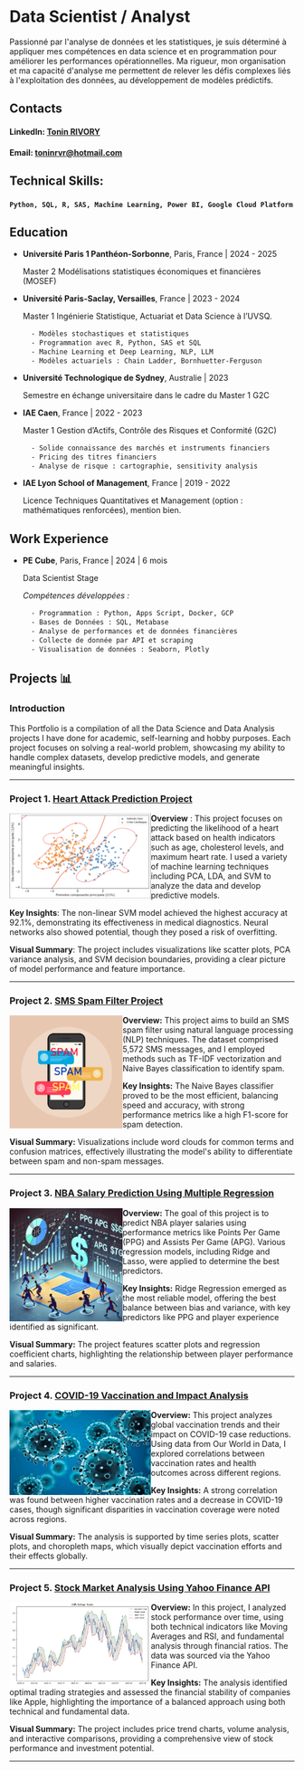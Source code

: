 # Data Scientist / Analyst 

Passionné par l'analyse de données et les statistiques, je suis déterminé à appliquer mes compétences en data science et en programmation pour améliorer les performances opérationnelles. Ma rigueur, mon organisation et ma capacité d'analyse me permettent de relever les défis complexes liés à l'exploitation des données, au développement de modèles prédictifs. 

## Contacts 
#### LinkedIn: [Tonin RIVORY](https://www.linkedin.com/in/tonin-rivory-1207b5172/)
#### Email: toninrvr@hotmail.com

## Technical Skills: 
#### `Python, SQL, R, SAS, Machine Learning, Power BI, Google Cloud Platform`

## Education
- **Université Paris 1 Panthéon-Sorbonne**, Paris, France | 2024 - 2025

    Master 2 Modélisations statistiques économiques et financières (MOSEF)
- **Université Paris-Saclay, Versailles**, France | 2023 - 2024

    Master 1 Ingénierie Statistique, Actuariat et Data Science à l’UVSQ.
  
        - Modèles stochastiques et statistiques
        - Programmation avec R, Python, SAS et SQL
        - Machine Learning et Deep Learning, NLP, LLM
        - Modèles actuariels : Chain Ladder, Bornhuetter-Ferguson

- **Université Technologique de Sydney**, Australie | 2023

    Semestre en échange universitaire dans le cadre du Master 1 G2C
- **IAE Caen**, France | 2022 - 2023

    Master 1 Gestion d’Actifs, Contrôle des Risques et Conformité (G2C)
  
        - Solide connaissance des marchés et instruments financiers
        - Pricing des titres financiers
        - Analyse de risque : cartographie, sensitivity analysis
- **IAE Lyon School of Management**, France | 2019 - 2022

    Licence Techniques Quantitatives et Management (option : mathématiques renforcées), mention bien.

## Work Experience
- **PE Cube**, Paris, France | 2024 | 6 mois

    Data Scientist Stage

    *Compétences développées :*

        - Programmation : Python, Apps Script, Docker, GCP
        - Bases de Données : SQL, Metabase
        - Analyse de performances et de données financières
        - Collecte de donnée par API et scraping
        - Visualisation de données : Seaborn, Plotly


## Projects 📊

### Introduction
This Portfolio is a compilation of all the Data Science and Data Analysis projects I have done for academic, self-learning and hobby purposes. 
Each project focuses on solving a real-world problem, showcasing my ability to handle complex datasets, develop predictive models, and generate meaningful insights. 

---

### Project 1. [Heart Attack Prediction Project](https://github.com/ton1rvr/portfolio/tree/07d5fa29fe8bedf42a502b5657f44f53c12fa21a/Project%201%20-%20Heart%20Attack%20Prediction%20(ML%20w%3A%20python))

<img align="left" width="250" height="150" src="https://github.com/ton1rvr/portfolio/blob/main/assets/img/heartattack.png"> 

**Overview** : This project focuses on predicting the likelihood of a heart attack based on health indicators such as age, cholesterol levels, and maximum heart rate. I used a variety of machine learning techniques including PCA, LDA, and SVM to analyze the data and develop predictive models.

**Key Insights**: The non-linear SVM model achieved the highest accuracy at 92.1%, demonstrating its effectiveness in medical diagnostics. Neural networks also showed potential, though they posed a risk of overfitting.

**Visual Summary**: The project includes visualizations like scatter plots, PCA variance analysis, and SVM decision boundaries, providing a clear picture of model performance and feature importance.

---

### Project 2. [SMS Spam Filter Project](https://github.com/ton1rvr/portfolio/tree/07d5fa29fe8bedf42a502b5657f44f53c12fa21a/Project%202%20-%20SMS%20Spam%20Filter%20(NLP%20w%3A%20python))

<img align="left" width="200" height="200" src="https://github.com/ton1rvr/portfolio/blob/main/assets/img/spam.png"> 

**Overview:** This project aims to build an SMS spam filter using natural language processing (NLP) techniques. The dataset comprised 5,572 SMS messages, and I employed methods such as TF-IDF vectorization and Naive Bayes classification to identify spam.

**Key Insights:** The Naive Bayes classifier proved to be the most efficient, balancing speed and accuracy, with strong performance metrics like a high F1-score for spam detection.

**Visual Summary:** Visualizations include word clouds for common terms and confusion matrices, effectively illustrating the model's ability to differentiate between spam and non-spam messages.

---

### Project 3. [NBA Salary Prediction Using Multiple Regression](https://github.com/ton1rvr/portfolio/tree/07d5fa29fe8bedf42a502b5657f44f53c12fa21a/Project%203%20-%20NBA%20Salary%20Prediction%20(Multiple%20Reg%20w%3A%20R))

<img align="left" width="200" height="200" src="https://github.com/ton1rvr/portfolio/blob/main/assets/img/nbasalary.png"> 

**Overview:** The goal of this project is to predict NBA player salaries using performance metrics like Points Per Game (PPG) and Assists Per Game (APG). Various regression models, including Ridge and Lasso, were applied to determine the best predictors.

**Key Insights:** Ridge Regression emerged as the most reliable model, offering the best balance between bias and variance, with key predictors like PPG and player experience identified as significant.

**Visual Summary:** The project features scatter plots and regression coefficient charts, highlighting the relationship between player performance and salaries.

---

### Project 4. [COVID-19 Vaccination and Impact Analysis](https://github.com/ton1rvr/portfolio/tree/07d5fa29fe8bedf42a502b5657f44f53c12fa21a/Project%204%20-%20COVID-19%20Analysis%20(data%20viz%20w%3A%20python))

<img align="left" width="250" height="150" src="https://github.com/ton1rvr/portfolio/blob/main/assets/img/coronavirus.jpg"> 

**Overview:** This project analyzes global vaccination trends and their impact on COVID-19 case reductions. Using data from Our World in Data, I explored correlations between vaccination rates and health outcomes across different regions.

**Key Insights:** A strong correlation was found between higher vaccination rates and a decrease in COVID-19 cases, though significant disparities in vaccination coverage were noted across regions.

**Visual Summary:** The analysis is supported by time series plots, scatter plots, and choropleth maps, which visually depict vaccination efforts and their effects globally.

---

### Project 5. [Stock Market Analysis Using Yahoo Finance API](https://github.com/ton1rvr/portfolio/tree/07d5fa29fe8bedf42a502b5657f44f53c12fa21a/Project%205%20-%20Stock%20Market%20Analysis%20(YFinance%20API%20w%3A%20python))

<img align="left" width="250" height="150" src="https://github.com/ton1rvr/portfolio/blob/main/assets/img/yfinance.png"> 

**Overview:** In this project, I analyzed stock performance over time, using both technical indicators like Moving Averages and RSI, and fundamental analysis through financial ratios. The data was sourced via the Yahoo Finance API.

**Key Insights:** The analysis identified optimal trading strategies and assessed the financial stability of companies like Apple, highlighting the importance of a balanced approach using both technical and fundamental data.

**Visual Summary:** The project includes price trend charts, volume analysis, and interactive comparisons, providing a comprehensive view of stock performance and investment potential.

---
